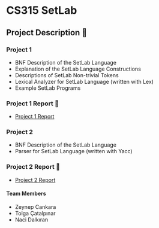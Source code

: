 # **CS315 SetLab**

## **Project Description** :checkered_flag:

### **Project 1**

- BNF Description of the SetLab Language
- Explanation of the SetLab Language Constructions
- Descriptions of SetLab Non-trivial Tokens 
- Lexical Analyzer for SetLab Language (written with Lex)
- Example SetLab Programs 

### **Project 1 Report** :pencil: 
* [Project 1 Report](https://docs.google.com/document/d/1o8bRryfNgd8XCsKfEZn_50xF8hk2AzLmbinIgq2WIxM/edit?usp=sharing)

### **Project 2**
- BNF Description of the SetLab Language
- Parser for SetLab Language (written with Yacc)

### **Project 2 Report** :pencil: 
* [Project 2 Report](https://docs.google.com/document/d/1o8bRryfNgd8XCsKfEZn_50xF8hk2AzLmbinIgq2WIxM/edit?usp=sharing)

#### **Team Members**

* Zeynep Cankara 
* Tolga Çatalpınar
* Naci Dalkıran 
 